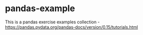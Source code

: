 # pandas-example
This is a pandas exercise examples collection - https://pandas.pydata.org/pandas-docs/version/0.15/tutorials.html
